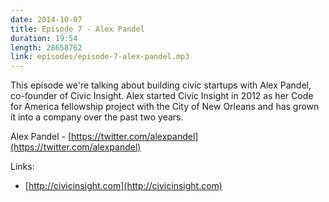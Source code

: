 ```yaml
---
date: 2014-10-07
title: Episode 7 - Alex Pandel
duration: 19:54
length: 28658762
link: episodes/episode-7-alex-pandel.mp3
---
```


This episode we're talking about building civic startups with Alex Pandel, co-founder of Civic Insight. Alex started Civic Insight in 2012 as her Code for America fellowship project with the City of New Orleans and has grown it into a company over the past two years.

Alex Pandel - [https://twitter.com/alexpandel](https://twitter.com/alexpandel)

Links:

* [http://civicinsight.com](http://civicinsight.com)
